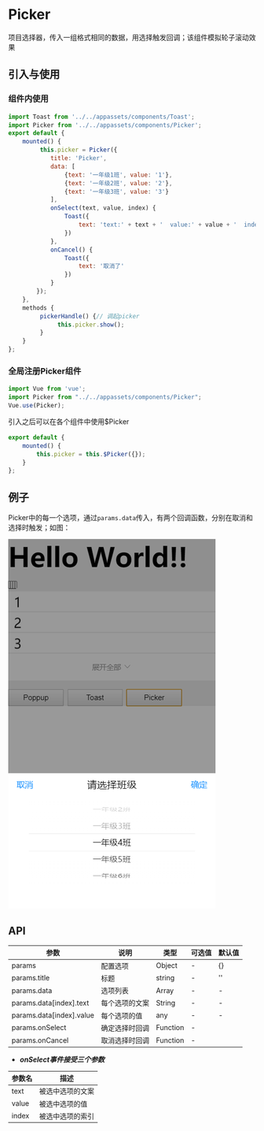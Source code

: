 # Picker

项目选择器，传入一组格式相同的数据，用选择触发回调；该组件模拟轮子滚动效果

## 引入与使用

### 组件内使用

```javascript
import Toast from '../../appassets/components/Toast';
import Picker from '../../appassets/components/Picker';
export default {
    mounted() {
         this.picker = Picker({
            title: 'Picker',
            data: [
                {text: '一年级1班', value: '1'},
                {text: '一年级2班', value: '2'},
                {text: '一年级3班', value: '3'}
            ],
            onSelect(text, value, index) {
                Toast({
                    text: 'text:' + text + '  value:' + value + '  index：' + index
                })
            },
            onCancel() {
                Toast({
                    text: '取消了'
                })
            }
        });
    },
    methods {
         pickerHandle() {// 调起picker
              this.picker.show();
         }
    }
};
```

### 全局注册Picker组件

```javascript
import Vue from 'vue';
import Picker from "../../appassets/components/Picker";
Vue.use(Picker);
```

引入之后可以在各个组件中使用$Picker

```javascript
export default {
    mounted() {
        this.picker = this.$Picker({});
    }
};
```

## 例子

Picker中的每一个选项，通过`params.data`传入，有两个回调函数，分别在取消和选择时触发；如图：

![picker](../../assets/img/component/picker/picker.png)

## API

| 参数                       | 说明      | 类型       | 可选值  | 默认值  |
| ------------------------ | ------- | -------- | ---- | ---- |
| params                   | 配置选项    | Object   | -    | {}   |
| params.title             | 标题      | string   | -    | ''   |
| params.data              | 选项列表    | Array    | -    | -    |
| params.data[index].text  | 每个选项的文案 | String   | -    | -    |
| params.data[index].value | 每个选项的值  | any      | -    | -    |
| params.onSelect          | 确定选择时回调 | Function | -    |      |
| params.onCancel          | 取消选择时回调 | Function | -    |      |

- ***onSelect事件接受三个参数***

| 参数名   | 描述       |
| ----- | -------- |
| text  | 被选中选项的文案 |
| value | 被选中选项的值  |
| index | 被选中选项的索引 |

